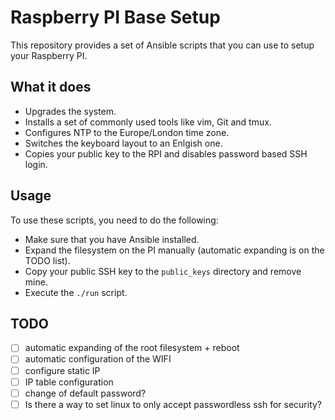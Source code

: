 # Raspberry PI Base Setup
This repository provides a set of Ansible scripts that you can use to setup your Raspberry PI.

## What it does
 - Upgrades the system.
 - Installs a set of commonly used tools like vim, Git and tmux.
 - Configures NTP to the Europe/London time zone.
 - Switches the keyboard layout to an Enlgish one.
 - Copies your public key to the RPI and disables password based SSH login.

## Usage
To use these scripts, you need to do the following:

 - Make sure that you have Ansible installed.
 - Expand the filesystem on the PI manually (automatic expanding is on the TODO list).
 - Copy your public SSH key to the `public_keys` directory and remove mine.
 - Execute the `./run` script.

## TODO
 - [ ] automatic expanding of the root filesystem + reboot
 - [ ] automatic configuration of the WIFI
 - [ ] configure static IP
 - [ ] IP table configuration
 - [ ] change of default password?
 - [ ] Is there a way to set linux to only accept passwordless ssh for security?